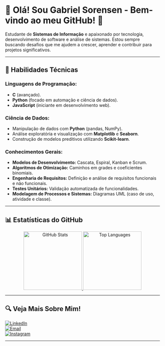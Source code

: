 # 👋 Olá! Sou Gabriel Sorensen - Bem-vindo ao meu GitHub! 🚀

Estudante de **Sistemas de Informação** e apaixonado por tecnologia, desenvolvimento de software e análise de sistemas. Estou sempre buscando desafios que me ajudem a crescer, aprender e contribuir para projetos significativos.

---

## 🎯 Habilidades Técnicas

### **Linguagens de Programação:**  
- **C** (avançado).  
- **Python** (focado em automação e ciência de dados).  
- **JavaScript** (iniciante em desenvolvimento web).  

### **Ciência de Dados:**  
- Manipulação de dados com **Python** (pandas, NumPy).  
- Análise exploratória e visualização com **Matplotlib** e **Seaborn**.  
- Construção de modelos preditivos utilizando **Scikit-learn**.  

### **Conhecimentos Gerais:**  
- **Modelos de Desenvolvimento:** Cascata, Espiral, Kanban e Scrum.  
- **Algoritmos de Otimização:** Caminhos em grades e coeficientes binomiais.  
- **Engenharia de Requisitos:** Definição e análise de requisitos funcionais e não funcionais.  
- **Testes Unitários:** Validação automatizada de funcionalidades.  
- **Modelagem de Processos e Sistemas:** Diagramas UML (caso de uso, atividade e classe).

---

## 📊 Estatísticas do GitHub

<div align="center">
    <a href="https://github.com/SorensenG">
        <img src="https://github-readme-stats.vercel.app/api?username=SorensenG&show_icons=true&theme=dracula" alt="GitHub Stats" height="190px" />
        <img src="https://github-readme-stats.vercel.app/api/top-langs/?username=SorensenG&layout=compact&theme=dracula" alt="Top Languages" height="190px" />
    </a>
</div>

---

## 🔍 Veja Mais Sobre Mim!

[![LinkedIn](https://img.shields.io/badge/LinkedIn-GabrielSorensen-blue?style=flat&logo=linkedin)](https://www.linkedin.com/in/gabriel-sorensen)  
[![Email](https://img.shields.io/badge/Email-g.soren.sen2004%40gmail.com-red?style=flat&logo=gmail)](mailto:g.soren.sen2004@gmail.com)  
[![Instagram](https://img.shields.io/badge/Instagram-bielll.png-purple?style=flat&logo=instagram)](https://www.instagram.com/bielll.png/)

---
